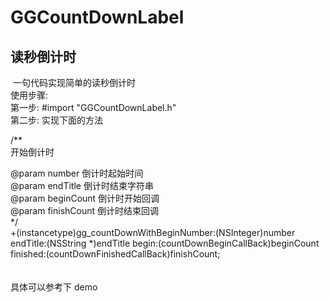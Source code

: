 # GGCountDownLabel

读秒倒计时
-------------
![]()
一句代码实现简单的读秒倒计时<br/>
使用步骤:<br/>
第一步:  #import "GGCountDownLabel.h"<br/>
第二步: 实现下面的方法<br/>

/**<br/>
 开始倒计时<br/>

 @param number      倒计时起始时间<br/>
 @param endTitle    倒计时结束字符串<br/>
 @param beginCount  倒计时开始回调<br/>
 @param finishCount 倒计时结束回调<br/>
 */<br/>
+(instancetype)gg_countDownWithBeginNumber:(NSInteger)number
                                   endTitle:(NSString *)endTitle
                                      begin:(countDownBeginCallBack)beginCount
                                   finished:(countDownFinishedCallBack)finishCount;
<br/><br/><br/>具体可以参考下 demo<br/>
